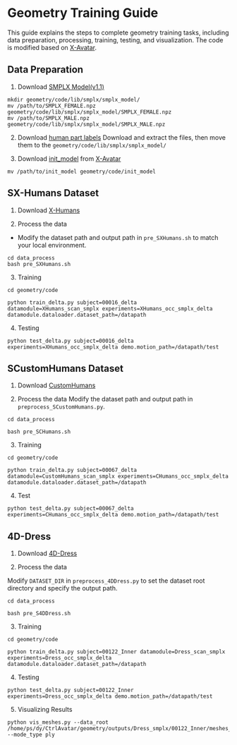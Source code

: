 # Geometry Training Guide
This guide explains the steps to complete geometry training tasks, including data preparation, processing, training, testing, and visualization. The code is modified based on [X-Avatar](https://github.com/Skype-line/X-Avatar).

## Data Preparation
1. Download [SMPLX Model(v1.1)](https://smpl-x.is.tue.mpg.de)  
```
mkdir geometry/code/lib/smplx/smplx_model/
mv /path/to/SMPLX_FEMALE.npz geometry/code/lib/smplx/smplx_model/SMPLX_FEMALE.npz
mv /path/to/SMPLX_MALE.npz geometry/code/lib/smplx/smplx_model/SMPLX_MALE.npz
```

2. Download [human part labels](https://drive.google.com/file/d/1QMBspD0R6VEFV2qK-OGFB-946-aZlX0p/view?usp=drive_link)
Download and extract the files, then move them to the `geometry/code/lib/smplx/smplx_model/` 

3. Download [init_model](https://github.com/Skype-line/X-Avatar) from [X-Avatar](https://github.com/Skype-line/X-Avatar)
```
mv /path/to/init_model geometry/code/init_model
```

## SX-Humans Dataset
1. Download [X-Humans](https://github.com/Skype-line/X-Avatar)  

2. Process the data
- Modify the dataset path and output path in `pre_SXHumans.sh` to match your local environment.

```
cd data_process
bash pre_SXHumans.sh
```

3. Training
```
cd geometry/code

python train_delta.py subject=00016_delta datamodule=XHumans_scan_smplx experiments=XHumans_occ_smplx_delta datamodule.dataloader.dataset_path=/datapath
```

4. Testing
```
python test_delta.py subject=00016_delta experiments=XHumans_occ_smplx_delta demo.motion_path=/datapath/test
```

## SCustomHumans Dataset
1. Download [CustomHumans](https://github.com/custom-humans/editable-humans)

2. Process the data
Modify the dataset path and output path in ```preprocess_SCustomHumans.py```.
```
cd data_process

bash pre_SCHumans.sh
```

3. Training
```
cd geometry/code

python train_delta.py subject=00067_delta datamodule=CustomHumans_scan_smplx experiments=CHumans_occ_smplx_delta datamodule.dataloader.dataset_path=/datapath
```

4. Test
```
python test_delta.py subject=00067_delta experiments=CHumans_occ_smplx_delta demo.motion_path=/datapath/test
```

## 4D-Dress
1. Download [4D-Dress](https://github.com/eth-ait/4d-dress)

2. Process the data

Modify ```DATASET_DIR``` in ```preprocess_4DDress.py``` to set the dataset root directory and specify the output path.
```
cd data_process

bash pre_S4DDress.sh
```

3. Training
```
cd geometry/code

python train_delta.py subject=00122_Inner datamodule=Dress_scan_smplx experiments=Dress_occ_smplx_delta datamodule.dataloader.dataset_path=/datapath
```

4. Testing
```
python test_delta.py subject=00122_Inner experiments=Dress_occ_smplx_delta demo.motion_path=/datapath/test
```

5. Visualizing Results
```
python vis_meshes.py --data_root /home/ps/dy/CtrlAvatar/geometry/outputs/Dress_smplx/00122_Inner/meshes_test --mode_type ply
```